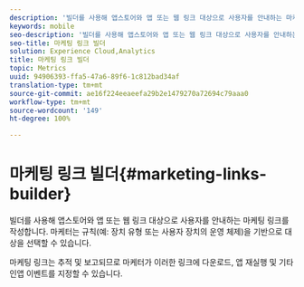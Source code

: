 ```yaml
---
description: '빌더를 사용해 앱스토어와 앱 또는 웹 링크 대상으로 사용자를 안내하는 마케팅 링크를 작성합니다. 마케터는 규칙(예: 장치 유형 또는 사용자 장치의 운영 체제)을 기반으로 대상을 선택할 수 있습니다.'
keywords: mobile
seo-description: '빌더를 사용해 앱스토어와 앱 또는 웹 링크 대상으로 사용자를 안내하는 마케팅 링크를 작성합니다. 마케터는 규칙(예: 장치 유형 또는 사용자 장치의 운영 체제)을 기반으로 대상을 선택할 수 있습니다.'
seo-title: 마케팅 링크 빌더
solution: Experience Cloud,Analytics
title: 마케팅 링크 빌더
topic: Metrics
uuid: 94906393-ffa5-47a6-89f6-1c812bad34af
translation-type: tm+mt
source-git-commit: ae16f224eeaeefa29b2e1479270a72694c79aaa0
workflow-type: tm+mt
source-wordcount: '149'
ht-degree: 100%

---
```



# 마케팅 링크 빌더{#marketing-links-builder}

빌더를 사용해 앱스토어와 앱 또는 웹 링크 대상으로 사용자를 안내하는 마케팅 링크를 작성합니다. 마케터는 규칙(예: 장치 유형 또는 사용자 장치의 운영 체제)을 기반으로 대상을 선택할 수 있습니다.

마케팅 링크는 추적 및 보고되므로 마케터가 이러한 링크에 다운로드, 앱 재실행 및 기타 인앱 이벤트를 지정할 수 있습니다.
